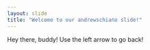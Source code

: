 ```yaml
---
layout: slide
title: "Welcome to our andrewschiano slide!"
---
```

Hey there, buddy!
Use the left arrow to go back!